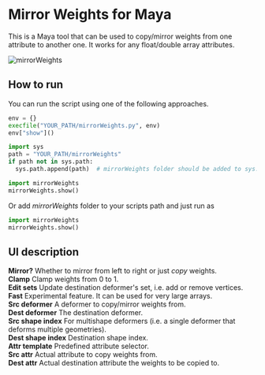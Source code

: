# Mirror Weights for Maya
This is a Maya tool that can be used to copy/mirror weights from one attribute to another one. It works for any float/double array attributes.

![mirrorWeights](https://user-images.githubusercontent.com/9614751/159112043-65674254-fd29-406e-81b0-d6716b82a38f.PNG)

## How to run
You can run the script using one of the following approaches.
```python
env = {}
execfile("YOUR_PATH/mirrorWeights.py", env)
env["show"]()
```

```python
import sys
path = "YOUR_PATH/mirrorWeights"
if path not in sys.path:
  sys.path.append(path)  # mirrorWeights folder should be added to sys.path to load it as a module

import mirrorWeights
mirrorWeights.show()
```

Or add *mirrorWeights* folder to your scripts path and just run as
```python
import mirrorWeights
mirrorWeights.show()
```

## UI description

**Mirror?** Whether to mirror from left to right or just *copy* weights.<br>
**Clamp** Clamp weights from 0 to 1.<br>
**Edit sets** Update destination deformer's set, i.e. add or remove vertices.<br>
**Fast** Experimental feature. It can be used for very large arrays.<br>
**Src deformer** A deformer to copy/mirror weights from.<br>
**Dest deformer** The destination deformer.<br>
**Src shape index** For multishape deformers (i.e. a single deformer that deforms multiple geometries).<br>
**Dest shape index** Destination shape index.<br>
**Attr template** Predefined attribute selector.<br>
**Src attr** Actual attribute to copy weights from.<br>
**Dest attr** Actual destination attribute the weights to be copied to.<br>
